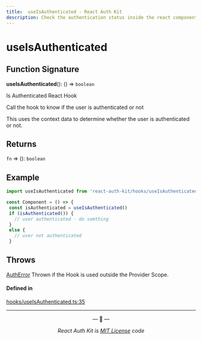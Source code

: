 ```yaml
---
title:  useIsAuthenticated - React Auth Kit
description: Check the authentication status inside the react component
---
```


# useIsAuthenticated

<div data-ea-publisher="authkitarkadipme" data-ea-type="text" data-ea-keywords="web|react|javascript|python|database|node|mongo" id="ref_useIsAuthenticated"></div>

## Function Signature

**useIsAuthenticated**(): () => `boolean`

Is Authenticated React Hook

Call the hook to know if the user is authenticated or not

This uses the context data to determine whether the user is authenticated
or not.

## Returns

`fn` => (): `boolean`

## Example

```js
import useIsAuthenticated from 'react-auth-kit/hooks/useIsAuthenticated'

const Component = () => {
 const isAuthenticated = useIsAuthenticated()
 if (isAuthenticated()) {
   // user authenticated - do somthing
 }
 else {
   // user not authenticated
 }
```

## Throws

[AuthError](./../errors.md#autherror)
Thrown if the Hook is used outside the Provider Scope.


#### Defined in

[hooks/useIsAuthenticated.ts:35](https://github.com/react-auth-kit/react-auth-kit/blob/37dc30d4/packages/react-auth-kit/src/hooks/useIsAuthenticated.ts#L35)

---

<p align="center">&mdash; 🔑  &mdash;</p>
<p align="center"><i>React Auth Kit is <a href="https://github.com/react-auth-kit/react-auth-kit/blob/master/LICENSE">MIT License</a> code</i></p>
